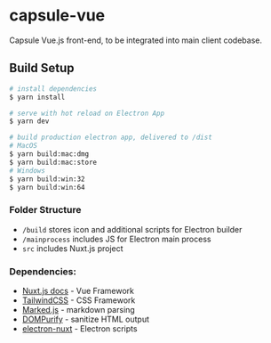 # capsule-vue

Capsule Vue.js front-end, to be integrated into main client codebase.

## Build Setup

```bash
# install dependencies
$ yarn install

# serve with hot reload on Electron App
$ yarn dev

# build production electron app, delivered to /dist
# MacOS
$ yarn build:mac:dmg
$ yarn build:mac:store
# Windows
$ yarn build:win:32
$ yarn build:win:64
```

### Folder Structure

- `/build` stores icon and additional scripts for Electron builder
- `/mainprocess` includes JS for Electron main process
- `src` includes Nuxt.js project

### Dependencies:

- [Nuxt.js docs](https://nuxtjs.org) - Vue Framework
- [TailwindCSS](https://tailwindcss.com) - CSS Framework
- [Marked.js](https://marked.js.org/) - markdown parsing
- [DOMPurify](https://github.com/cure53/DOMPurify) - sanitize HTML output
- [electron-nuxt](https://github.com/webspaceteam/electron-nuxt) - Electron scripts
